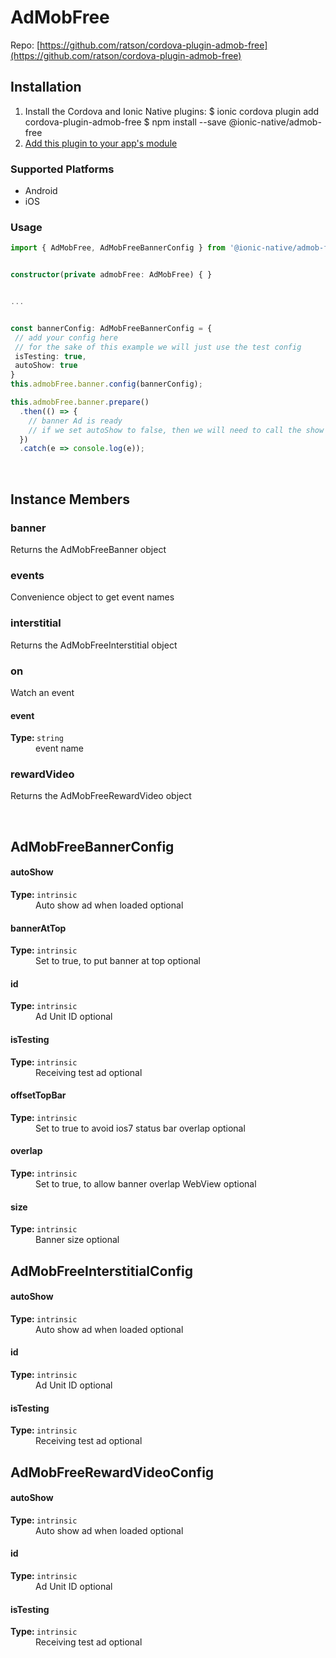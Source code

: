 # AdMobFree 




Repo: [https://github.com/ratson/cordova-plugin-admob-free](https://github.com/ratson/cordova-plugin-admob-free)



## Installation 

<ol>
<li>Install the Cordova and Ionic Native plugins:
<code-block language="shell">$ ionic cordova plugin add cordova-plugin-admob-free
$ npm install --save @ionic-native/admob-free
</code-block>
</li>
<li><a href="/docs/native/#Add_Plugins_to_Your_App_Module">Add this plugin to your app's module</a></li>
</ol>



### Supported Platforms

* Android
* iOS




### Usage


```typescript
import { AdMobFree, AdMobFreeBannerConfig } from '@ionic-native/admob-free';


constructor(private admobFree: AdMobFree) { }


...


const bannerConfig: AdMobFreeBannerConfig = {
 // add your config here
 // for the sake of this example we will just use the test config
 isTesting: true,
 autoShow: true
}
this.admobFree.banner.config(bannerConfig);

this.admobFree.banner.prepare()
  .then(() => {
    // banner Ad is ready
    // if we set autoShow to false, then we will need to call the show method here
  })
  .catch(e => console.log(e));


```



<p><br></p>

## Instance Members

### banner

Returns the AdMobFreeBanner object

### events

Convenience object to get event names

### interstitial

Returns the AdMobFreeInterstitial object

### on

Watch an event

<dl>
<dt><h4>event</h4><strong>Type: </strong><code>string</code></dt>
<dd>event name</dd>
</dl>

### rewardVideo

Returns the AdMobFreeRewardVideo object

<p><br></p>

## AdMobFreeBannerConfig

<dl>
<dt><h4>autoShow</h4><strong>Type: </strong><code>intrinsic</code></dt>
<dd>Auto show ad when loaded <span class="tag">optional</span></dd><dt><h4>bannerAtTop</h4><strong>Type: </strong><code>intrinsic</code></dt>
<dd>Set to true, to put banner at top <span class="tag">optional</span></dd><dt><h4>id</h4><strong>Type: </strong><code>intrinsic</code></dt>
<dd>Ad Unit ID <span class="tag">optional</span></dd><dt><h4>isTesting</h4><strong>Type: </strong><code>intrinsic</code></dt>
<dd>Receiving test ad <span class="tag">optional</span></dd><dt><h4>offsetTopBar</h4><strong>Type: </strong><code>intrinsic</code></dt>
<dd>Set to true to avoid ios7 status bar overlap <span class="tag">optional</span></dd><dt><h4>overlap</h4><strong>Type: </strong><code>intrinsic</code></dt>
<dd>Set to true, to allow banner overlap WebView <span class="tag">optional</span></dd><dt><h4>size</h4><strong>Type: </strong><code>intrinsic</code></dt>
<dd>Banner  size <span class="tag">optional</span></dd>
</dl>

## AdMobFreeInterstitialConfig

<dl>
<dt><h4>autoShow</h4><strong>Type: </strong><code>intrinsic</code></dt>
<dd>Auto show ad when loaded <span class="tag">optional</span></dd><dt><h4>id</h4><strong>Type: </strong><code>intrinsic</code></dt>
<dd>Ad Unit ID <span class="tag">optional</span></dd><dt><h4>isTesting</h4><strong>Type: </strong><code>intrinsic</code></dt>
<dd>Receiving test ad <span class="tag">optional</span></dd>
</dl>

## AdMobFreeRewardVideoConfig

<dl>
<dt><h4>autoShow</h4><strong>Type: </strong><code>intrinsic</code></dt>
<dd>Auto show ad when loaded <span class="tag">optional</span></dd><dt><h4>id</h4><strong>Type: </strong><code>intrinsic</code></dt>
<dd>Ad Unit ID <span class="tag">optional</span></dd><dt><h4>isTesting</h4><strong>Type: </strong><code>intrinsic</code></dt>
<dd>Receiving test ad <span class="tag">optional</span></dd>
</dl>

